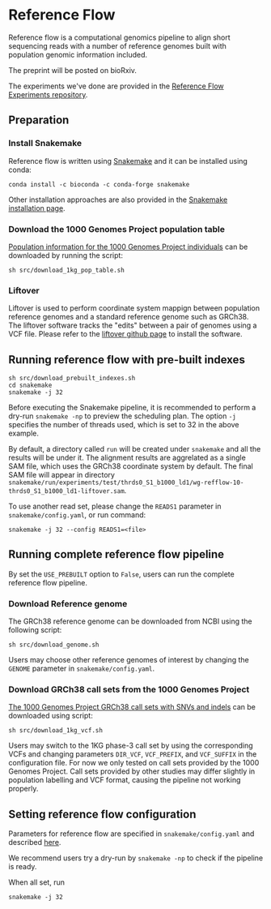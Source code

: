 # Reference Flow

Reference flow is a computational genomics pipeline to align short sequencing 
reads with a number of reference genomes built with population genomic information included.

The preprint will be posted on bioRxiv.

The experiments we've done are provided in the [Reference Flow Experiments repository](https://github.com/langmead-lab/reference_flow-experiments).

## Preparation

### Install Snakemake

Reference flow is written using [Snakemake](https://snakemake.readthedocs.io/en/stable/index.html) and it can be installed using conda:

```
conda install -c bioconda -c conda-forge snakemake
```

Other installation approaches are also provided in the [Snakemake installation page](https://snakemake.readthedocs.io/en/stable/getting_started/installation.html).

### Download the 1000 Genomes Project population table

[Population information for the 1000 Genomes Project individuals](https://www.internationalgenome.org/faq/which-samples-are-you-sequencing/) can be downloaded by running the script:

```
sh src/download_1kg_pop_table.sh
```

### Liftover

Liftover is used to perform coordinate system mappign between population reference genomes and a standard reference genome such as GRCh38. 
The liftover software tracks the "edits" between a pair of genomes using a VCF file.
Please refer to the [liftover github page](https://github.com/alshai/liftover) to install the software.


## Running reference flow with pre-built indexes

```
sh src/download_prebuilt_indexes.sh
cd snakemake
snakemake -j 32
```

Before executing the Snakemake pipeline, it is recommended to perform a dry-run `snakemake -np` to preview the scheduling plan. The option `-j` specifies the number of threads used, which is set to 32 in the above example.

By default, a directory called `run` will be created under `snakemake` and all the results will be under it. 
The alignment results are aggrelated as a single SAM file, which uses the GRCh38 coordinate system by default.
The final SAM file will appear in directory `snakemake/run/experiments/test/thrds0_S1_b1000_ld1/wg-refflow-10-thrds0_S1_b1000_ld1-liftover.sam`.

To use another read set, please change the `READS1` parameter in `snakemake/config.yaml`, 
or run command:

```
snakemake -j 32 --config READS1=<file>
```

## Running complete reference flow pipeline

By set the `USE_PREBUILT` option to `False`, users can run the complete reference flow pipeline.

### Download Reference genome

The GRCh38 reference genome can be downloaded from NCBI using the following script:

```
sh src/download_genome.sh
```

Users may choose other reference genomes of interest by changing the `GENOME` parameter in `snakemake/config.yaml`.

### Download GRCh38 call sets from the 1000 Genomes Project

[The 1000 Genomes Project GRCh38 call sets with SNVs and indels](https://www.internationalgenome.org/announcements/Variant-calls-from-1000-Genomes-Project-data-on-the-GRCh38-reference-assemlby/) can be downloaded using script:

```
sh src/download_1kg_vcf.sh
```

Users may switch to the 1KG phase-3 call set by using the corresponding VCFs and changing parameters `DIR_VCF`, `VCF_PREFIX`, and `VCF_SUFFIX` in the configuration file.
For now we only tested on call sets provided by the 1000 Genomes Project. 
Call sets provided by other studies may differ slightly in population labelling and VCF format, causing the pipeline not working properly.

## Setting reference flow configuration

Parameters for reference flow are specified in `snakemake/config.yaml` and described [here](snakemake/README.md).

We recommend users try a dry-run by `snakemake -np` to check if the pipeline is ready.

When all set, run

```
snakemake -j 32
```
